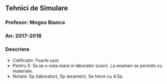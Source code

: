 ## Tehnici de Simulare
### Profesor: Mogos Bianca
### An: 2017-2018
### Descriere
* Calificativ: Foarte usor
* Pentru 5: Sa iai o nota mare in laborator (usor). La examen se permite cu materiale.
* Notare: 5p (laborator), 5p (examen). Se trece cu 4.5p.
